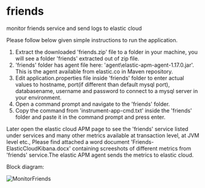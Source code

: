 # friends
monitor friends service and send logs to elastic cloud


Please follow below given simple instructions to run the application.

1. Extract  the downloaded 'friends.zip' file to a folder in your machine, you will see a folder 'friends' extracted out of zip file.
2. 'friends' folder has agent file here:  'agent\elastic-apm-agent-1.17.0.jar'. This is the agent available from elastic.co in Maven repository.
3. Edit application.properties file inside 'friends' folder to enter actual values to hostname, port(if different than default mysql port), databasename, username and password to connect to a mysql server in your environment.
4. Open a command prompt and navigate to the 'friends' folder.
5. Copy the command from 'instrument-app-cmd.txt' inside the 'friends' folder and paste it in the command prompt and press enter.

Later open the elastic cloud APM page to see the 'friends' service listed under services and many other metrics available at transaction level, at JVM level etc.,
Please find attached a word document 'Friends-ElasticCloudKibana.docx' containing screeshots of different metrics from 'friends' service.The elastic APM agent sends the metrics to elastic cloud.

Block diagram:


![MonitorFriends](https://user-images.githubusercontent.com/53043095/126027662-0c9f696a-d2a2-40b1-be13-e330e07a0231.png)
